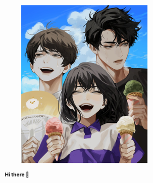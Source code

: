 

<div align="center">
    <img src="assets/images/EfTpIKmVAAAUrBT.jpg" width="400" height="500">
</div>

### Hi there 👋

<!--
**akasakaid/AkasakaID** is a ✨ _special_ ✨ repository because its `README.md` (this file) appears on your GitHub profile.

Here are some ideas to get you started:

- 🔭 I’m currently working on ...
- 🌱 I’m currently learning ...
- 👯 I’m looking to collaborate on ...
- 🤔 I’m looking for help with ...
- 💬 Ask me about ...
- 📫 How to reach me: ...
- 😄 Pronouns: ...
- ⚡ Fun fact: ...
-->
